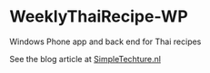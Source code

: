 # WeeklyThaiRecipe-WP
Windows Phone app and back end for Thai recipes

See the blog article at [SimpleTechture.nl](http://www.simpletechture.nl/blog/2012/WeeklyThaiRecipe/)
